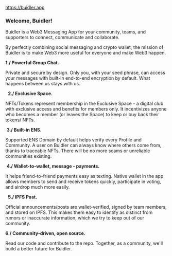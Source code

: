 https://buidler.app

### Welcome, Buidler!

Buidler is a Web3 Messaging App for your community, teams, and supporters to connect, communicate and collaborate.

By perfectly combining social messaging and crypto wallet, the mission of Buidler is to make Web3 more useful for everyone and make Web3 happen. 

**1./ Powerful Group Chat.**

Private and secure by design. Only you, with your seed phrase, can access your messages with built-in end-to-end encryption by default. What happens between us stays with us.

  **2./ Exclusive Space.**

NFTs/Tokens represent membership in the Exclusive Space - a digital club with exclusive access and benefits for members only. It incentivizes anyone who becomes a member (or leaves the Space) to keep or buy back their tokens/ NFTs.

 **3./ Built-in ENS.**

Supported ENS Domain by default helps verify every Profile and Community. A user on Buidler can always know where others come from, thanks to traceable NFTs. There will be no more scams or unreliable communities existing.

 **4./ Wallet-to-wallet, message - payments.**

It helps friend-to-friend payments easy as texting. Native wallet in the app allows members to send and receive tokens quickly, participate in voting, and airdrop much more easily.

  **5./ IPFS Post.**

Official announcements/posts are wallet-verified, signed by team members, and stored on IPFS. This makes them easy to identify as distinct from rumors or inaccurate information, which we try to keep out of our community.  

**6./ Community-driven, open source.**

Read our code and contribute to the repo. Together, as a community, we'll build a better future for Buidler.
